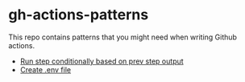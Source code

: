 # gh-actions-patterns

This repo contains patterns that you might need when writing Github actions.

- [Run step conditionally based on prev step output](./patterns/run-step-conditionally-based-on-previous-step-output.md)
- [Create .env file](./patterns/create-env-file.md)
